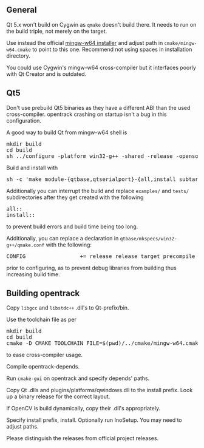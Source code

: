 ## General

Qt 5.x won't build on Cygwin as <code>qmake</code> doesn't build there. It needs to run on the build triple, not merely on the target.

Use instead the official [mingw-w64 installer](https://sourceforge.net/projects/mingw-w64/) and adjust path in `cmake/mingw-w64.cmake` to point to this one. Recommend not using spaces in installation directory.

You could use Cygwin's mingw-w64 cross-compiler but it interfaces poorly with Qt Creator and is outdated.

## Qt5

Don't use prebuild Qt5 binaries as they have a different ABI than the used cross-compiler. opentrack crashing on startup isn't a bug in this configuration.

A good way to build Qt from mingw-w64 shell is
<pre>
mkdir build
cd build
sh ../configure -platform win32-g++ -shared -release -opensource -confirm-license -prefix c:/wherever/qt-win32-5.whatnot -xplatform win32-g++
</pre>

Build and install with
<pre>
sh -c 'make module-{qtbase,qtserialport}-{all,install_subtargets}'
</pre>

Additionally you can interrupt the build and replace `examples/` and `tests/` subdirectories after they get created with the following
<pre>
all::
install::
</pre>
to prevent build errors and build time being too long.

Additionally, you can replace a declaration in `qtbase/mkspecs/win32-g++/qmake.conf` with the following:

<pre>
CONFIG                 += release release_target precompile_header
</pre>

prior to configuring, as to prevent debug libraries from building thus increasing build time.

## Building opentrack

Copy `libgcc` and `libstdc++` .dll's to Qt-prefix/bin.

Use the toolchain file as per
<pre>
mkdir build
cd build
cmake -D CMAKE_TOOLCHAIN_FILE=$(pwd)/../cmake/mingw-w64.cmake ..
</pre>

to ease cross-compiler usage.

Compile opentrack-depends.

Run `cmake-gui` on opentrack and specify depends' paths.

Copy Qt .dlls and plugins/platforms/qwindows.dll to the install prefix. Look up a binary release for the correct layout.

If OpenCV is build dynamically, copy their .dll's appropriately.

Specify install prefix, install. Optionally run InoSetup. You may need to adjust paths.

Please distinguish the releases from official project releases.
